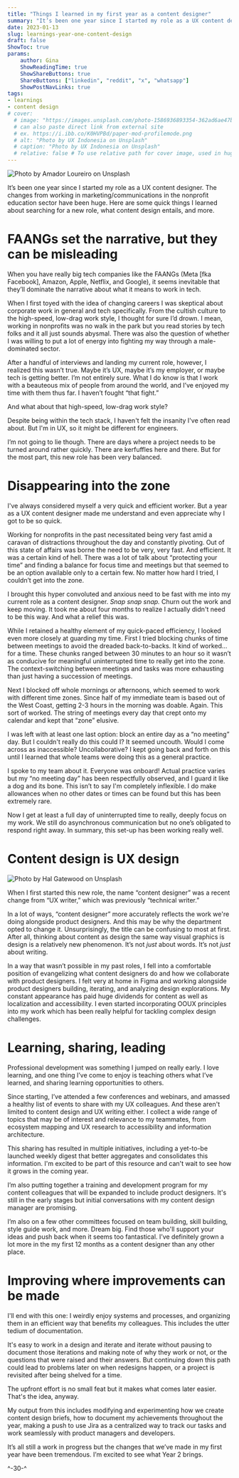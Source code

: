 ```yaml
---
title: "Things I learned in my first year as a content designer"
summary: "It’s been one year since I started my role as a UX content designer. Here are some quick things I learned about searching for a new role, what content design entails, and more."
date: 2023-01-13
slug: learnings-year-one-content-design
draft: false
ShowToc: true
params:
    author: Gina
    ShowReadingTime: true
    ShowShareButtons: true
    ShareButtons: ["linkedin", "reddit", "x", "whatsapp"]
    ShowPostNavLinks: true
tags:
- learnings
- content design
# cover:
  # image: "https://images.unsplash.com/photo-1586936893354-362ad6ae47ba?crop=entropy&cs=tinysrgb&fit=max&fm=jpg&ixid=M3wzMDAzMzh8MHwxfHNlYXJjaHwzfHx1c2VyJTIwZXhwZXJpZW5jZXxlbnwwfHx8fDE2OTU1ODg5OTl8MA&ixlib=rb-4.0.3&q=80&w=1080"
  # can also paste direct link from external site
  # ex. https://i.ibb.co/K0HVPBd/paper-mod-profilemode.png
  # alt: "Photo by UX Indonesia on Unsplash"
  # caption: "Photo by UX Indonesia on Unsplash"
  # relative: false # To use relative path for cover image, used in hugo Page-bundles
---
```


![Photo by Amador Loureiro on Unsplash](https://images.unsplash.com/reserve/uZYSV4nuQeyq64azfVIn_15130980706_64134efc6e_o.jpg?crop=entropy&cs=tinysrgb&fit=max&fm=jpg&ixid=MnwzMDAzMzh8MHwxfHNlYXJjaHw0Nnx8Y29udGVudCUyMGRlc2lnbnxlbnwwfHx8fDE2NzM1NzY0MjA&ixlib=rb-4.0.3&q=80&w=1080)

It’s been one year since I started my role as a UX content designer. The changes from working in marketing/communications in the nonprofit education sector have been huge. Here are some quick things I learned about searching for a new role, what content design entails, and more.

# FAANGs set the narrative, but they can be misleading

When you have really big tech companies like the FAANGs (Meta [fka Facebook], Amazon, Apple, Netflix, and Google), it seems inevitable that they’ll dominate the narrative about what it means to work in tech.

When I first toyed with the idea of changing careers I was skeptical about corporate work in general and tech specifically. From the cultish culture to the high-speed, low-drag work style, I thought for sure I’d drown. I mean, working in nonprofits was no walk in the park but you read stories by tech folks and it all just sounds abysmal. There was also the question of whether I was willing to put a lot of energy into fighting my way through a male-dominated sector.

After a handful of interviews and landing my current role, however, I realized this wasn’t true. Maybe it’s UX, maybe it’s my employer, or maybe tech is getting better. I’m not entirely sure. What I do know is that I work with a beauteous mix of people from around the world, and I’ve enjoyed my time with them thus far. I haven’t fought “that fight.”

And what about that high-speed, low-drag work style?

Despite being within the tech stack, I haven't felt the insanity I've often read about. But I'm in UX, so it might be different for engineers.

I’m not going to lie though. There are days where a project needs to be turned around rather quickly. There are kerfuffles here and there. But for the most part, this new role has been very balanced.

# Disappearing into the zone

I've always considered myself a very quick and efficient worker. But a year as a UX content designer made me understand and even appreciate why I got to be so quick.

Working for nonprofits in the past necessitated being very fast amid a caravan of distractions throughout the day and constantly pivoting. Out of this state of affairs was borne the need to be very, very fast. And efficient. It was a certain kind of hell. There was a lot of talk about “protecting your time” and finding a balance for focus time and meetings but that seemed to be an option available only to a certain few. No matter how hard I tried, I couldn’t get into the zone.

I brought this hyper convoluted and anxious need to be fast with me into my current role as a content designer. _Snap snap snap._ Churn out the work and keep moving. It took me about four months to realize I actually didn't need to be this way. And what a relief this was.

While I retained a healthy element of my quick-paced efficiency, I looked even more closely at guarding my time. First I tried blocking chunks of time between meetings to avoid the dreaded back-to-backs. It kind of worked… for a time. These chunks ranged between 30 minutes to an hour so it wasn’t as conducive for meaningful uninterrupted time to really get into the zone. The context-switching between meetings and tasks was more exhausting than just having a succession of meetings.

Next I blocked off whole mornings or afternoons, which seemed to work with different time zones. Since half of my immediate team is based out of the West Coast, getting 2-3 hours in the morning was doable. Again. This sort of worked. The string of meetings every day that crept onto my calendar and kept that “zone” elusive.

I was left with at least one last option: block an entire day as a “no meeting” day. But I couldn't really do this could I? It seemed uncouth. Would I come across as inaccessible? Uncollaborative? I kept going back and forth on this until I learned that whole teams were doing this as a general practice.

I spoke to my team about it. Everyone was onboard! Actual practice varies but my “no meeting day” has been respectfully observed, and I guard it like a dog and its bone. This isn’t to say I'm completely inflexible. I do make allowances when no other dates or times can be found but this has been extremely rare.

Now I get at least a full day of uninterrupted time to really, deeply focus on my work. We still do asynchronous communication but no one’s obligated to respond right away. In summary, this set-up has been working really well.

# Content design is UX design

![Photo by Hal Gatewood on Unsplash](https://images.unsplash.com/photo-1522542550221-31fd19575a2d?crop=entropy&cs=tinysrgb&fit=max&fm=jpg&ixid=MnwzMDAzMzh8MHwxfHNlYXJjaHwyM3x8Y29udGVudCUyMGRlc2lnbnxlbnwwfHx8fDE2NzM1NzYzOTU&ixlib=rb-4.0.3&q=80&w=1080)

When I first started this new role, the name “content designer” was a recent change from “UX writer,” which was previously “technical writer.”

In a lot of ways, “content designer” more accurately reflects the work we're doing alongside product designers. And this may be why the department opted to change it. Unsurprisingly, the title can be confusing to most at first. After all, thinking about content as design the same way visual graphics is design is a relatively new phenomenon. It’s not _just_ about words. It’s not _just_ about writing.

In a way that wasn’t possible in my past roles, I fell into a comfortable position of evangelizing what content designers do and how we collaborate with product designers. I felt very at home in Figma and working alongside product designers building, iterating, and analyzing design explorations. My constant appearance has paid huge dividends for content as well as localization and accessibility. I even started incorporating OOUX principles into my work which has been really helpful for tackling complex design challenges.

# Learning, sharing, leading

Professional development was something I jumped on really early. I love learning, and one thing I’ve come to enjoy is teaching others what I’ve learned, and sharing learning opportunities to others.

Since starting, I’ve attended a few conferences and webinars, and amassed a healthy list of events to share with my UX colleagues. And these aren't limited to content design and UX writing either. I collect a wide range of topics that may be of interest and relevance to my teammates, from ecosystem mapping and UX research to accessibility and information architecture.

This sharing has resulted in multiple initiatives, including a yet-to-be launched weekly digest that better aggregates and consolidates this information. I'm excited to be part of this resource and can't wait to see how it grows in the coming year.

I’m also putting together a training and development program for my content colleagues that will be expanded to include product designers. It's still in the early stages but initial conversations with my content design manager are promising.

I’m also on a few other committees focused on team building, skill building, style guide work, and more. Dream big. Find those who'll support your ideas and push back when it seems too fantastical. I’ve definitely grown a lot more in the my first 12 months as a content designer than any other place.

# Improving where improvements can be made

I'll end with this one: I weirdly enjoy systems and processes, and organizing them in an efficient way that benefits my colleagues. This includes the utter tedium of documentation.

It's easy to work in a design and iterate and iterate without pausing to document those iterations and making note of why they work or not, or the questions that were raised and their answers. But continuing down this path could lead to problems later on when redesigns happen, or a project is revisited after being shelved for a time.

The upfront effort is no small feat but it makes what comes later easier. That's the idea, anyway.

My output from this includes modifying and experimenting how we create content design briefs, how to document my achievements throughout the year, making a push to use Jira as a centralized way to track our tasks and work seamlessly with product managers and developers.

It’s all still a work in progress but the changes that we’ve made in my first year have been tremendous. I’m excited to see what Year 2 brings.

^-30-^